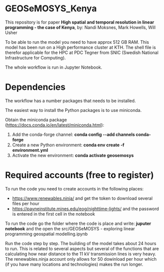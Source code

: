 # GEOSeMOSYS_Kenya
This repository is for paper ****High spatial and temporal resolution in linear programming - the case of Kenya****, by: Nandi Moksnes, Mark Howells, Will Usher

To be able to run the model you need to have approx 512 GB RAM. This model has been run on a High performance cluster at KTH.
The shell file is therefor applicable for the HPC at PDC Tegner from SNIC (Swedish National Infrastructure for Computing).

The whole workflow is run in Jupyter Notebook.

# Dependencies
The workflow has a number packages that needs to be installed.

The easiest way to install the Python packages is to use miniconda.

Obtain the miniconda package (https://docs.conda.io/en/latest/miniconda.html):
1) Add the conda-forge channel: **conda config --add channels conda-forge**
2) Create a new Python environment: **conda env create -f environment.yml**
3) Activate the new environment: **conda activate geosemosys**

# Required accounts (free to register)
To run the code you need to create accounts in the following places:
- https://www.renewables.ninja/ and get the token to download several files per hour
- https://payneinstitute.mines.edu/eog/nighttime-lights/ and the password is entered in the first cell in the notebook

To run the code go the folder where the code is place and write: ****juputer notebook**** and the 
open the src/GEOSeMOSYS - exploring linear programming geospatial modelling.ipynb

Run the code step by step. The building of the model takes about 24 hours to run. This is related to several aspects but several of the functions that are calculating how near distance to the 11 kV transmission lines is very heavy. The renewables.ninja account only allows for 50 dowinload per hour which (if you have many locations and technologies) makes the run longer.
